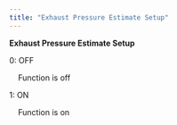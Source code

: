```yaml
---
title: "Exhaust Pressure Estimate Setup"
---
```


**Exhaust Pressure Estimate Setup**


&#48;: OFF

&nbsp; &nbsp; Function is off

&#49;: ON

&nbsp; &nbsp; Function is on
